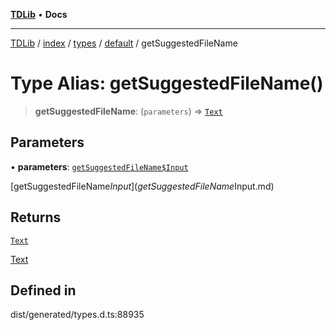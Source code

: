 [**TDLib**](../../../../../../README.md) • **Docs**

***

[TDLib](../../../../../../modules.md) / [index](../../../../../README.md) / [types](../../../README.md) / [default](../README.md) / getSuggestedFileName

# Type Alias: getSuggestedFileName()

> **getSuggestedFileName**: (`parameters`) => [`Text`](Text.md)

## Parameters

• **parameters**: [`getSuggestedFileName$Input`](getSuggestedFileName$Input.md)

[getSuggestedFileName$Input](getSuggestedFileName$Input.md)

## Returns

[`Text`](Text.md)

[Text](Text.md)

## Defined in

dist/generated/types.d.ts:88935
